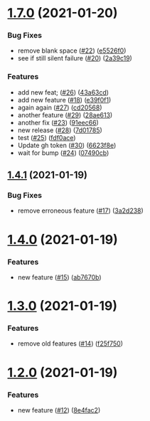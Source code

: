 # [1.7.0](https://github.com/ryanwholey/auto-bump-test/compare/v1.4.1...v1.7.0) (2021-01-20)


### Bug Fixes

* remove blank space ([#22](https://github.com/ryanwholey/auto-bump-test/issues/22)) ([e5526f0](https://github.com/ryanwholey/auto-bump-test/commit/e5526f0dc0107dc225980a8c41aac36609a5774e))
* see if still silent failure ([#20](https://github.com/ryanwholey/auto-bump-test/issues/20)) ([2a39c19](https://github.com/ryanwholey/auto-bump-test/commit/2a39c190c9c716925fff848f4cf4cd50a852af22))


### Features

* add new feat; ([#26](https://github.com/ryanwholey/auto-bump-test/issues/26)) ([43a63cd](https://github.com/ryanwholey/auto-bump-test/commit/43a63cd7538430d482b12e9b60a02b465ad6e900))
* add new feature ([#18](https://github.com/ryanwholey/auto-bump-test/issues/18)) ([e39f0f1](https://github.com/ryanwholey/auto-bump-test/commit/e39f0f1279a907d636a12556938470c0646d2cf7))
* again again ([#27](https://github.com/ryanwholey/auto-bump-test/issues/27)) ([cd20568](https://github.com/ryanwholey/auto-bump-test/commit/cd2056818e550438e4552342d9b0971d4d96a5ce))
* another feature ([#29](https://github.com/ryanwholey/auto-bump-test/issues/29)) ([28ae613](https://github.com/ryanwholey/auto-bump-test/commit/28ae6131ec3f82d4e5448ad8ef897895068fb3ab))
* another fix ([#23](https://github.com/ryanwholey/auto-bump-test/issues/23)) ([91eec66](https://github.com/ryanwholey/auto-bump-test/commit/91eec66b7bb59ca5f222679fadb04ffb8df98047))
* new release ([#28](https://github.com/ryanwholey/auto-bump-test/issues/28)) ([7d01785](https://github.com/ryanwholey/auto-bump-test/commit/7d0178553c81f3d9bfc3e5e46e336daea938a47e))
* test ([#25](https://github.com/ryanwholey/auto-bump-test/issues/25)) ([fdf0ace](https://github.com/ryanwholey/auto-bump-test/commit/fdf0ace384264406a8feb039dc1e130315b42c4b))
* Update gh token ([#30](https://github.com/ryanwholey/auto-bump-test/issues/30)) ([6623f8e](https://github.com/ryanwholey/auto-bump-test/commit/6623f8eb7b44f1ee4d241271a6a83b8d60bd6b0d))
* wait for bump ([#24](https://github.com/ryanwholey/auto-bump-test/issues/24)) ([07490cb](https://github.com/ryanwholey/auto-bump-test/commit/07490cb1fd93d33fcc3998415d80bd156d7fd18e))



## [1.4.1](https://github.com/ryanwholey/auto-bump-test/compare/v1.4.0...v1.4.1) (2021-01-19)


### Bug Fixes

* remove erroneous feature ([#17](https://github.com/ryanwholey/auto-bump-test/issues/17)) ([3a2d238](https://github.com/ryanwholey/auto-bump-test/commit/3a2d23863f9615bf4183dda9bbb9d99da2b31af7))



# [1.4.0](https://github.com/ryanwholey/auto-bump-test/compare/v1.3.0...v1.4.0) (2021-01-19)


### Features

* new feature ([#15](https://github.com/ryanwholey/auto-bump-test/issues/15)) ([ab7670b](https://github.com/ryanwholey/auto-bump-test/commit/ab7670be22c4bdb86619c8d89c29c0dd4a34a678))



# [1.3.0](https://github.com/ryanwholey/auto-bump-test/compare/v1.2.0...v1.3.0) (2021-01-19)


### Features

* remove old features ([#14](https://github.com/ryanwholey/auto-bump-test/issues/14)) ([f25f750](https://github.com/ryanwholey/auto-bump-test/commit/f25f750ccc76c70181a51da048291587267b79f2))



# [1.2.0](https://github.com/ryanwholey/auto-bump-test/compare/v1.1.0...v1.2.0) (2021-01-19)


### Features

* new feature ([#12](https://github.com/ryanwholey/auto-bump-test/issues/12)) ([8e4fac2](https://github.com/ryanwholey/auto-bump-test/commit/8e4fac29d17db00b0a9846ee08091ee892a38c73))



